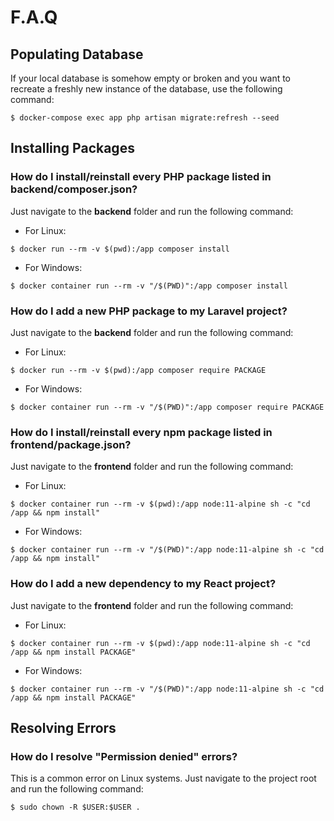 # F.A.Q

## Populating Database

If your local database is somehow empty or broken and you want to recreate a freshly new instance of the database, use the following command:

```shell
$ docker-compose exec app php artisan migrate:refresh --seed
```

## Installing Packages

### How do I install/reinstall every PHP package listed in **backend/composer.json**?

Just navigate to the **backend** folder and run the following command:

- For Linux:

```shell
$ docker run --rm -v $(pwd):/app composer install
```

- For Windows:

```shell
$ docker container run --rm -v "/$(PWD)":/app composer install
```

### How do I add a new PHP package to my Laravel project?

Just navigate to the **backend** folder and run the following command:

- For Linux:

```shell
$ docker run --rm -v $(pwd):/app composer require PACKAGE
```

- For Windows:

```shell
$ docker container run --rm -v "/$(PWD)":/app composer require PACKAGE
```

### How do I install/reinstall every npm package listed in **frontend/package.json**?

Just navigate to the **frontend** folder and run the following command:

- For Linux:

```shell
$ docker container run --rm -v $(pwd):/app node:11-alpine sh -c "cd /app && npm install"
```

- For Windows:

```shell
$ docker container run --rm -v "/$(PWD)":/app node:11-alpine sh -c "cd /app && npm install"
```

### How do I add a new dependency to my React project?

Just navigate to the **frontend** folder and run the following command:

- For Linux:

```shell
$ docker container run --rm -v $(pwd):/app node:11-alpine sh -c "cd /app && npm install PACKAGE"
```

- For Windows:

```shell
$ docker container run --rm -v "/$(PWD)":/app node:11-alpine sh -c "cd /app && npm install PACKAGE"
```

## Resolving Errors

### How do I resolve "Permission denied" errors?

This is a common error on Linux systems. Just navigate to the project root and run the following command:

```shell
$ sudo chown -R $USER:$USER .
```
